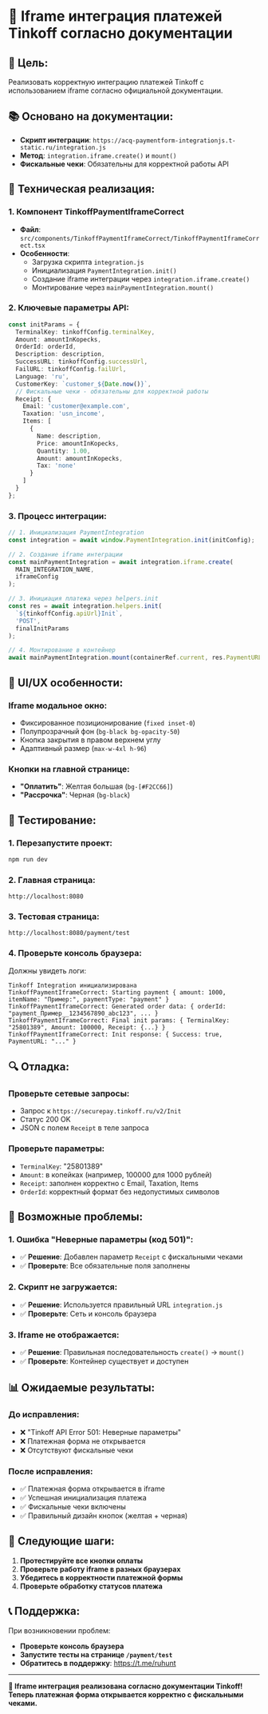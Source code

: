 # 🔧 Iframe интеграция платежей Tinkoff согласно документации

## 🎯 Цель:
Реализовать корректную интеграцию платежей Tinkoff с использованием iframe согласно официальной документации.

## 📚 Основано на документации:
- **Скрипт интеграции**: `https://acq-paymentform-integrationjs.t-static.ru/integration.js`
- **Метод**: `integration.iframe.create()` и `mount()`
- **Фискальные чеки**: Обязательны для корректной работы API

## 🔧 Техническая реализация:

### 1. **Компонент TinkoffPaymentIframeCorrect**
- **Файл**: `src/components/TinkoffPaymentIframeCorrect/TinkoffPaymentIframeCorrect.tsx`
- **Особенности**:
  - Загрузка скрипта `integration.js`
  - Инициализация `PaymentIntegration.init()`
  - Создание iframe интеграции через `integration.iframe.create()`
  - Монтирование через `mainPaymentIntegration.mount()`

### 2. **Ключевые параметры API:**
```typescript
const initParams = {
  TerminalKey: tinkoffConfig.terminalKey,
  Amount: amountInKopecks,
  OrderId: orderId,
  Description: description,
  SuccessURL: tinkoffConfig.successUrl,
  FailURL: tinkoffConfig.failUrl,
  Language: 'ru',
  CustomerKey: `customer_${Date.now()}`,
  // Фискальные чеки - обязательны для корректной работы
  Receipt: {
    Email: 'customer@example.com',
    Taxation: 'usn_income',
    Items: [
      {
        Name: description,
        Price: amountInKopecks,
        Quantity: 1.00,
        Amount: amountInKopecks,
        Tax: 'none'
      }
    ]
  }
};
```

### 3. **Процесс интеграции:**
```typescript
// 1. Инициализация PaymentIntegration
const integration = await window.PaymentIntegration.init(initConfig);

// 2. Создание iframe интеграции
const mainPaymentIntegration = await integration.iframe.create(
  MAIN_INTEGRATION_NAME,
  iframeConfig
);

// 3. Инициация платежа через helpers.init
const res = await integration.helpers.init(
  `${tinkoffConfig.apiUrl}Init`,
  'POST',
  finalInitParams
);

// 4. Монтирование в контейнер
await mainPaymentIntegration.mount(containerRef.current, res.PaymentURL);
```

## 🎨 UI/UX особенности:

### **Iframe модальное окно:**
- Фиксированное позиционирование (`fixed inset-0`)
- Полупрозрачный фон (`bg-black bg-opacity-50`)
- Кнопка закрытия в правом верхнем углу
- Адаптивный размер (`max-w-4xl h-96`)

### **Кнопки на главной странице:**
- **"Оплатить"**: Желтая большая (`bg-[#F2CC66]`)
- **"Рассрочка"**: Черная (`bg-black`)

## 🧪 Тестирование:

### **1. Перезапустите проект:**
```bash
npm run dev
```

### **2. Главная страница:**
```
http://localhost:8080
```

### **3. Тестовая страница:**
```
http://localhost:8080/payment/test
```

### **4. Проверьте консоль браузера:**
Должны увидеть логи:
```
Tinkoff Integration инициализирована
TinkoffPaymentIframeCorrect: Starting payment { amount: 1000, itemName: "Пример:", paymentType: "payment" }
TinkoffPaymentIframeCorrect: Generated order data: { orderId: "payment_Пример__1234567890_abc123", ... }
TinkoffPaymentIframeCorrect: Final init params: { TerminalKey: "25801389", Amount: 100000, Receipt: {...} }
TinkoffPaymentIframeCorrect: Init response: { Success: true, PaymentURL: "..." }
```

## 🔍 Отладка:

### **Проверьте сетевые запросы:**
- Запрос к `https://securepay.tinkoff.ru/v2/Init`
- Статус 200 OK
- JSON с полем `Receipt` в теле запроса

### **Проверьте параметры:**
- `TerminalKey`: "25801389"
- `Amount`: в копейках (например, 100000 для 1000 рублей)
- `Receipt`: заполнен корректно с Email, Taxation, Items
- `OrderId`: корректный формат без недопустимых символов

## 🚨 Возможные проблемы:

### **1. Ошибка "Неверные параметры (код 501)":**
- ✅ **Решение**: Добавлен параметр `Receipt` с фискальными чеками
- ✅ **Проверьте**: Все обязательные поля заполнены

### **2. Скрипт не загружается:**
- ✅ **Решение**: Используется правильный URL `integration.js`
- ✅ **Проверьте**: Сеть и консоль браузера

### **3. Iframe не отображается:**
- ✅ **Решение**: Правильная последовательность `create()` → `mount()`
- ✅ **Проверьте**: Контейнер существует и доступен

## 📊 Ожидаемые результаты:

### **До исправления:**
- ❌ "Tinkoff API Error 501: Неверные параметры"
- ❌ Платежная форма не открывается
- ❌ Отсутствуют фискальные чеки

### **После исправления:**
- ✅ Платежная форма открывается в iframe
- ✅ Успешная инициализация платежа
- ✅ Фискальные чеки включены
- ✅ Правильный дизайн кнопок (желтая + черная)

## 🎯 Следующие шаги:

1. **Протестируйте все кнопки оплаты**
2. **Проверьте работу iframe в разных браузерах**
3. **Убедитесь в корректности платежной формы**
4. **Проверьте обработку статусов платежа**

## 📞 Поддержка:

При возникновении проблем:
- **Проверьте консоль браузера**
- **Запустите тесты на странице `/payment/test`**
- **Обратитесь в поддержку**: https://t.me/ruhunt

---

**🎉 Iframe интеграция реализована согласно документации Tinkoff! Теперь платежная форма открывается корректно с фискальными чеками.**

